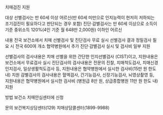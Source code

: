 치매검진 지원

대상
 선별검사는 만 60세 이상 어르신(만 60세 미만으로 인지능력이 현저히 저하되는 조기검진이 필요하다고 판단되는 경우 포함)
 진단·감별검사는 만 60세 이상으로 소득이 기준 중위소득 120%(4인 기준 월 648만 2,000원) 이하인 어르신

내용
 전국 보건소에서 치매 선별검사 및 진단검사 무료 실시
 선별검사 결과 정밀검사 필요 시 전국 600여 개소 협약병원에서 추가 진단·감별검사 실시 및 검사비 일부 지원

 선별검사의 검사내용은 치매 선별을 위한 간단한 인지선별검사 (CIST)이고, 지원내용은 보건소에서 무료검사 실시
 진단검사의 검사내용은 전문의 진찰, 치매척도검사, 치매신경인지검사, 일상생활척도검사 등, 지원내용은 협약병원에서 실시한 검사비(15만 원 한도 내) 지원
 감별검사의 검사내용은 혈액검사, 간기능검사, 신장기능검사, 뇌영상촬영 등, 지원내용은 협약병원에서 실시한 검사비 (병원급 8만 원, 상급종합병원 11만 원 한도 내) 지원

방법
 보건소 치매안심센터에 신청

문의
 보건복지상담센터(129)
 치매상담콜센터(1899-9988)